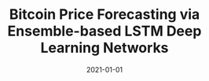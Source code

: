 ---
title: "Bitcoin Price Forecasting via Ensemble-based LSTM Deep Learning Networks"
collection: publications
permalink: /publication/2021-01-01-Bitcoin-Price-Forecasting-via-Ensemble-based-LSTM-Deep-Learning-Networks
date: 2021-01-01
venue: 'In the proceedings of International Conference on Information Networking, ICOIN 2021, Jeju Island, South Korea, January 13-16, 2021'
paperurl: 'https://doi.org/10.1109/ICOIN50884.2021.9333853'
citation: ' Myungjae Shin,  David Mohaisen,  Joongheon Kim, &quot;Bitcoin Price Forecasting via Ensemble-based LSTM Deep Learning Networks.&quot; In the proceedings of International Conference on Information Networking, ICOIN 2021, Jeju Island, South Korea, January 13-16, 2021, 2021.'
---